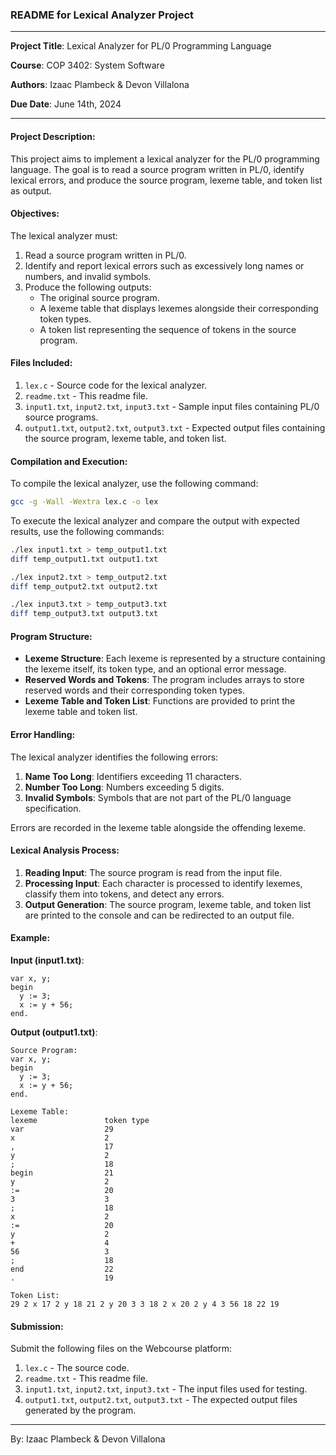 ### README for Lexical Analyzer Project

---

**Project Title**: Lexical Analyzer for PL/0 Programming Language

**Course**: COP 3402: System Software

**Authors**: Izaac Plambeck & Devon Villalona

**Due Date**: June 14th, 2024

---

#### Project Description:

This project aims to implement a lexical analyzer for the PL/0 programming language. The goal is to read a source program written in PL/0, identify lexical errors, and produce the source program, lexeme table, and token list as output.

#### Objectives:

The lexical analyzer must:
1. Read a source program written in PL/0.
2. Identify and report lexical errors such as excessively long names or numbers, and invalid symbols.
3. Produce the following outputs:
   - The original source program.
   - A lexeme table that displays lexemes alongside their corresponding token types.
   - A token list representing the sequence of tokens in the source program.

#### Files Included:

1. `lex.c` - Source code for the lexical analyzer.
2. `readme.txt` - This readme file.
3. `input1.txt`, `input2.txt`, `input3.txt` - Sample input files containing PL/0 source programs.
4. `output1.txt`, `output2.txt`, `output3.txt` - Expected output files containing the source program, lexeme table, and token list.

#### Compilation and Execution:

To compile the lexical analyzer, use the following command:
```bash
gcc -g -Wall -Wextra lex.c -o lex
```

To execute the lexical analyzer and compare the output with expected results, use the following commands:
```bash
./lex input1.txt > temp_output1.txt
diff temp_output1.txt output1.txt

./lex input2.txt > temp_output2.txt
diff temp_output2.txt output2.txt

./lex input3.txt > temp_output3.txt
diff temp_output3.txt output3.txt
```

#### Program Structure:

- **Lexeme Structure**: Each lexeme is represented by a structure containing the lexeme itself, its token type, and an optional error message.
- **Reserved Words and Tokens**: The program includes arrays to store reserved words and their corresponding token types.
- **Lexeme Table and Token List**: Functions are provided to print the lexeme table and token list.

#### Error Handling:

The lexical analyzer identifies the following errors:
1. **Name Too Long**: Identifiers exceeding 11 characters.
2. **Number Too Long**: Numbers exceeding 5 digits.
3. **Invalid Symbols**: Symbols that are not part of the PL/0 language specification.

Errors are recorded in the lexeme table alongside the offending lexeme.

#### Lexical Analysis Process:

1. **Reading Input**: The source program is read from the input file.
2. **Processing Input**: Each character is processed to identify lexemes, classify them into tokens, and detect any errors.
3. **Output Generation**: The source program, lexeme table, and token list are printed to the console and can be redirected to an output file.

#### Example:

**Input (input1.txt)**:
```
var x, y;
begin
  y := 3;
  x := y + 56;
end.
```

**Output (output1.txt)**:
```
Source Program:
var x, y;
begin
  y := 3;
  x := y + 56;
end.

Lexeme Table:
lexeme               token type
var                  29
x                    2
,                    17
y                    2
;                    18
begin                21
y                    2
:=                   20
3                    3
;                    18
x                    2
:=                   20
y                    2
+                    4
56                   3
;                    18
end                  22
.                    19

Token List:
29 2 x 17 2 y 18 21 2 y 20 3 3 18 2 x 20 2 y 4 3 56 18 22 19
```

#### Submission:

Submit the following files on the Webcourse platform:
1. `lex.c` - The source code.
2. `readme.txt` - This readme file.
3. `input1.txt`, `input2.txt`, `input3.txt` - The input files used for testing.
4. `output1.txt`, `output2.txt`, `output3.txt` - The expected output files generated by the program.

---

By: Izaac Plambeck & Devon Villalona
